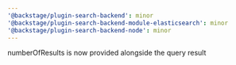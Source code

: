 ```yaml
---
'@backstage/plugin-search-backend': minor
'@backstage/plugin-search-backend-module-elasticsearch': minor
'@backstage/plugin-search-backend-node': minor
---
```


numberOfResults is now provided alongside the query result
